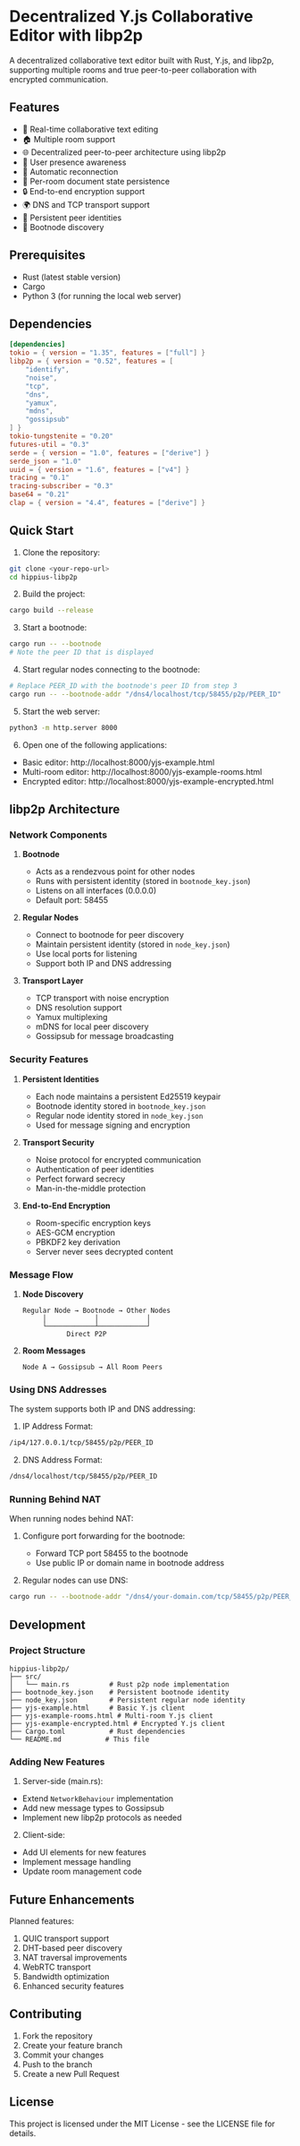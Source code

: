 # Decentralized Y.js Collaborative Editor with libp2p

A decentralized collaborative text editor built with Rust, Y.js, and libp2p, supporting multiple rooms and true peer-to-peer collaboration with encrypted communication.

## Features

- 📝 Real-time collaborative text editing
- 🏠 Multiple room support
- 🌐 Decentralized peer-to-peer architecture using libp2p
- 👥 User presence awareness
- 🔄 Automatic reconnection
- 💾 Per-room document state persistence
- 🔒 End-to-end encryption support
- 🌍 DNS and TCP transport support
- 🔐 Persistent peer identities
- 📡 Bootnode discovery

## Prerequisites

- Rust (latest stable version)
- Cargo
- Python 3 (for running the local web server)

## Dependencies

```toml
[dependencies]
tokio = { version = "1.35", features = ["full"] }
libp2p = { version = "0.52", features = [
    "identify",
    "noise",
    "tcp",
    "dns",
    "yamux",
    "mdns",
    "gossipsub"
] }
tokio-tungstenite = "0.20"
futures-util = "0.3"
serde = { version = "1.0", features = ["derive"] }
serde_json = "1.0"
uuid = { version = "1.6", features = ["v4"] }
tracing = "0.1"
tracing-subscriber = "0.3"
base64 = "0.21"
clap = { version = "4.4", features = ["derive"] }
```

## Quick Start

1. Clone the repository:
```bash
git clone <your-repo-url>
cd hippius-libp2p
```

2. Build the project:
```bash
cargo build --release
```

3. Start a bootnode:
```bash
cargo run -- --bootnode
# Note the peer ID that is displayed
```

4. Start regular nodes connecting to the bootnode:
```bash
# Replace PEER_ID with the bootnode's peer ID from step 3
cargo run -- --bootnode-addr "/dns4/localhost/tcp/58455/p2p/PEER_ID"
```

5. Start the web server:
```bash
python3 -m http.server 8000
```

6. Open one of the following applications:
- Basic editor: http://localhost:8000/yjs-example.html
- Multi-room editor: http://localhost:8000/yjs-example-rooms.html
- Encrypted editor: http://localhost:8000/yjs-example-encrypted.html

## libp2p Architecture

### Network Components

1. **Bootnode**
   - Acts as a rendezvous point for other nodes
   - Runs with persistent identity (stored in `bootnode_key.json`)
   - Listens on all interfaces (0.0.0.0)
   - Default port: 58455

2. **Regular Nodes**
   - Connect to bootnode for peer discovery
   - Maintain persistent identity (stored in `node_key.json`)
   - Use local ports for listening
   - Support both IP and DNS addressing

3. **Transport Layer**
   - TCP transport with noise encryption
   - DNS resolution support
   - Yamux multiplexing
   - mDNS for local peer discovery
   - Gossipsub for message broadcasting

### Security Features

1. **Persistent Identities**
   - Each node maintains a persistent Ed25519 keypair
   - Bootnode identity stored in `bootnode_key.json`
   - Regular node identity stored in `node_key.json`
   - Used for message signing and encryption

2. **Transport Security**
   - Noise protocol for encrypted communication
   - Authentication of peer identities
   - Perfect forward secrecy
   - Man-in-the-middle protection

3. **End-to-End Encryption**
   - Room-specific encryption keys
   - AES-GCM encryption
   - PBKDF2 key derivation
   - Server never sees decrypted content

### Message Flow

1. **Node Discovery**
   ```
   Regular Node → Bootnode → Other Nodes
        │            │            │
        └────────────┴────────────┘
              Direct P2P
   ```

2. **Room Messages**
   ```
   Node A → Gossipsub → All Room Peers
   ```

### Using DNS Addresses

The system supports both IP and DNS addressing:

1. IP Address Format:
```bash
/ip4/127.0.0.1/tcp/58455/p2p/PEER_ID
```

2. DNS Address Format:
```bash
/dns4/localhost/tcp/58455/p2p/PEER_ID
```

### Running Behind NAT

When running nodes behind NAT:

1. Configure port forwarding for the bootnode:
   - Forward TCP port 58455 to the bootnode
   - Use public IP or domain name in bootnode address

2. Regular nodes can use DNS:
```bash
cargo run -- --bootnode-addr "/dns4/your-domain.com/tcp/58455/p2p/PEER_ID"
```

## Development

### Project Structure
```
hippius-libp2p/
├── src/
│   └── main.rs          # Rust p2p node implementation
├── bootnode_key.json    # Persistent bootnode identity
├── node_key.json        # Persistent regular node identity
├── yjs-example.html     # Basic Y.js client
├── yjs-example-rooms.html # Multi-room Y.js client
├── yjs-example-encrypted.html # Encrypted Y.js client
├── Cargo.toml           # Rust dependencies
└── README.md           # This file
```

### Adding New Features

1. Server-side (main.rs):
- Extend `NetworkBehaviour` implementation
- Add new message types to Gossipsub
- Implement new libp2p protocols as needed

2. Client-side:
- Add UI elements for new features
- Implement message handling
- Update room management code

## Future Enhancements

Planned features:
1. QUIC transport support
2. DHT-based peer discovery
3. NAT traversal improvements
4. WebRTC transport
5. Bandwidth optimization
6. Enhanced security features

## Contributing

1. Fork the repository
2. Create your feature branch
3. Commit your changes
4. Push to the branch
5. Create a new Pull Request

## License

This project is licensed under the MIT License - see the LICENSE file for details.
